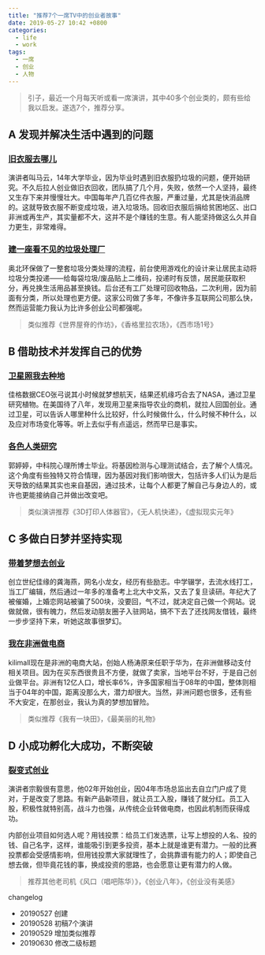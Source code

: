 ```yaml
---
title: "推荐7个一席TV中的创业者故事"
date: 2019-05-27 10:42 +0800
categories:
  - life
  - work
tags:
  - 一席
  - 创业
  - 人物
---
```


> 引子，最近一个月每天听或看一席演讲，其中40多个创业类的，颇有些给我以启发。遂选7个，推荐分享。

## A 发现并解决生活中遇到的问题

###  [旧衣服去哪儿](https://yixi.tv/speech/55)

演讲者叫马云，14年大学毕业，因为毕业时遇到旧衣服扔垃圾的问题，便开始研究。不久后拉人创业做旧衣回收，团队搞了几个月，失败，依然一个人坚持，最终又生存下来并慢慢壮大。中国每年产几百亿件衣服，严重过量，尤其是快消品牌的。这就导致衣服不断变成垃圾，进入垃圾场。回收旧衣服后捐给贫困地区、出口非洲或再生产，其实量都不大，这并不是个赚钱的生意。有人能坚持做这么久并自力更生，非常难得。


###  [建一座看不见的垃圾处理厂](https://yixi.tv/speech/213)

奥北环保做了一整套垃圾分类处理的流程，前台使用游戏化的设计来让居民主动将垃圾分类投递——给每袋垃圾/废品贴上二维码，投递时有反馈，居民能获取积分，再兑换生活用品甚至换钱。后台还有工厂处理可回收物品，二次利用，因为前面有分类，所以处理也更方便。这家公司做了多年，不像许多互联网公司那么快，然而运营能力我认为比许多创业公司都强呢。

> 类似推荐《世界屋脊的作坊》，《香格里拉农场》，《西市场1号》

## B 借助技术并发挥自己的优势


###  [卫星照我去种地](https://yixi.tv/speech/215)

佳格数据CEO张弓说其小时候就梦想航天，结果还机缘巧合去了NASA，通过卫星研究植物。在美国待了八年，发现用卫星来指导农业的商机，就拉人回国创业。通过卫星，可以告诉人哪里种什么比较好，什么时候做什么，什么时候不种什么，以及应对市场变化等等。听上去似乎有点遥远，然而早已是事实。


### [各色人类研究](https://yixi.tv/speech/690)

郭婷婷，中科院心理所博士毕业。将基因检测与心理测试结合，去了解个人情况。这个角度有些独特又符合情理，因为基因对我们影响很大，包括许多人们认为是后天导致的结果其实也来自基因，通过技术，让每个人都更了解自己与身边人的，或许也更能接纳自己并做出改变吧。

> 类似演讲推荐《3D打印人体器官》，《无人机快递》，《虚拟现实元年》

## C 多做白日梦并坚持实现

###  [带着梦想去创业](https://yixi.tv/speech/435)

创立世纪佳缘的龚海燕，网名小龙女，经历有些励志。中学辍学，去流水线打工，当工厂编辑，然后通过一年多的准备考上北大中文系，又去了复旦读研。年纪大了被催婚，上婚恋网站被骗了500块，没要回，气不过，就决定自己做一个网站。说做就做，很有魄力，然后发动朋友圈子入驻网站，搞不下去了还找网友借钱，最终一步步坚持下来，听她这故事很梦幻。

###  [我在非洲做电商](https://yixi.tv/speech/594)

kilimall现在是非洲的电商大站，创始人杨涛原来任职于华为，在非洲做移动支付相关项目。因为在买东西很贵且不方便，就做了卖家，当地平台不好，于是自己创业做平台。非洲有12亿人口，增长率6%，许多国家相当于08年的中国，整体则相当于04年的中国，距离没那么大，潜力却很大。当然，非洲问题也很多，还有些不大安定，在那创业，我认为真的梦想加冒险。

> 类似推荐《我有一块田》，《最美丽的礼物》

## D 小成功孵化大成功，不断突破

###  [裂变式创业](https://yixi.tv/speech/115)

演讲者宗毅很有意思，他02年开始创业，因04年市场总监出去自立门户成了竞对，于是改变了思路。有新产品新项目，就让员工入股，赚钱了就分红。员工入股，积极性就特别高，战斗力也强，从传统企业转做电商，也因此机制而获得成功。

内部创业项目如何选人呢？用钱投票：给员工们发选票，让写上想投的人名、投的钱、自己名字，这样，谁能吸引到更多投资，基本上就是谁更有潜力。一般的比赛投票都会受感情影响，但用钱投票大家就理性了，会挑靠谱有能力的人；即使自己想去做，但毕竟花钱的事，换成投资的思路，也会愿意让更有潜力的人做。

> 推荐其他老司机《风口（唱吧陈华）》，《创业八年》，《创业没有美感》

changelog

- 20190527 创建
- 20190528 初稿7个演讲
- 20190529 增加类似推荐
- 20190630 修改二级标题

